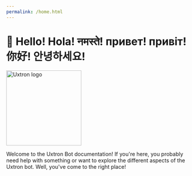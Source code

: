 ```yaml
---
permalink: /home.html
---
```


# 👋 Hello! Hola! नमस्ते! привет! привіт! 你好! 안녕하세요!
<img src="https://user-images.githubusercontent.com/65468855/188418632-134aa751-64d4-4bb2-ba7f-e6d12c951de1.png" width="200" height="200" alt="Uxtron logo">

Welcome to the Uxtron Bot documentation! If you're here, you probably need help with something or want to explore the different aspects of the Uxtron bot. Well, you've come to the right place!